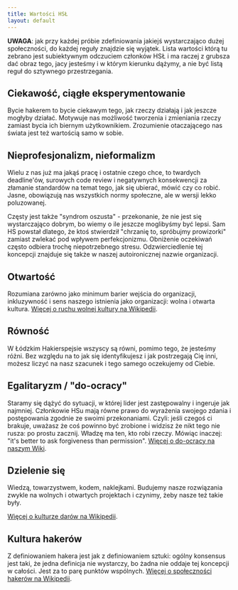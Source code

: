 ```yaml
---
title: Wartości HSŁ
layout: default
---
```

**UWAGA**: jak przy każdej próbie zdefiniowania jakiejś wystarczająco dużej społeczności, do każdej reguły znajdzie się wyjątek. Lista wartości którą tu zebrano jest subiektywnym odczuciem członków HSŁ i ma raczej z grubsza dać obraz tego, jacy jesteśmy i w którym kierunku dążymy, a nie być listą reguł do sztywnego przestrzegania.

<!-- 

_Poniżej jest tylko szkic opisu wartości. Potrzeba go rozwinąć. Nie krępuj się też zmieniać już istniejące zdania - niektóre mogą być zbyt złożone lub pompatyczne._

-->

## Ciekawość, ciągłe eksperymentowanie

Bycie hakerem to bycie ciekawym tego, jak rzeczy działają i jak jeszcze mogłyby działać. Motywuje nas możliwość tworzenia i zmieniania rzeczy zamiast bycia ich biernym użytkownikiem. Zrozumienie otaczającego nas świata jest też wartością samo w sobie.

## Nieprofesjonalizm, nieformalizm

Wielu z nas już ma jakąś pracę i ostatnie czego chce, to twardych deadline'ów, surowych code review i negatywnych konsekwencji za złamanie standardów na temat tego, jak się ubierać, mówić czy co robić. Jasne, obowiązują nas wszystkich normy społeczne, ale w wersji lekko poluzowanej.

Częsty jest także "syndrom oszusta" - przekonanie, że nie jest się wystarczająco dobrym, bo wiemy o ile jeszcze moglibyśmy być lepsi. Sam HS powstał dlatego, że ktoś stwierdził "chrzanię to, spróbujmy prowizorki" zamiast zwlekać pod wpływem perfekcjonizmu. Obniżenie oczekiwań często odbiera trochę niepotrzebnego stresu. Odzwierciedlenie tej koncepcji znajduje się także w naszej autoironicznej nazwie organizacji.

## Otwartość

Rozumiana zarówno jako minimum barier wejścia do organizacji, inkluzywność i sens naszego istnienia jako organizacji: wolna i otwarta kultura. [Więcej o ruchu wolnej kultury na Wikipedii](https://pl.wikipedia.org/wiki/Ruch_wolnej_kultury).

## Równość

W Łódzkim Hakierspejsie wszyscy są równi, pomimo tego, że jesteśmy różni. Bez względu na to jak się identyfikujesz i jak postrzegają Cię inni, możesz liczyć na nasz szacunek i tego samego oczekujemy od Ciebie.

## Egalitaryzm / "do-ocracy"

Staramy się dążyć do sytuacji, w której lider jest zastępowalny i ingeruje jak najmniej. Członkowie HSu mają równe prawo do wyrażenia swojego zdania i postępowania zgodnie ze swoimi przekonaniami. Czyli: jeśli czegoś ci brakuje, uważasz że coś powinno być zrobione i widzisz że nikt tego nie rusza: po prostu zacznij. Władzę ma ten, kto robi rzeczy. Mówiąc inaczej: "it's better to ask forgiveness than permission". [Więcej o do-ocracy na naszym Wiki](https://wiki.hs-ldz.pl/Do-ocracy).

## Dzielenie się

Wiedzą, towarzystwem, kodem, naklejkami. Budujemy nasze rozwiązania zwykle na wolnych i otwartych projektach i czynimy, żeby nasze też takie były.

[Więcej o kulturze darów na Wikipedii](https://pl.wikipedia.org/wiki/Kultura_dar%C3%B3w).

## Kultura hakerów

Z definiowaniem hakera jest jak z definiowaniem sztuki: ogólny konsensus jest taki, że jedna definicja nie wystarczy, bo żadna nie oddaje tej koncepcji w całości. Jest za to parę punktów wspólnych. [Więcej o społeczności hakerów na Wikipedii](https://pl.wikipedia.org/wiki/Spo%C5%82eczno%C5%9B%C4%87_haker%C3%B3w).
